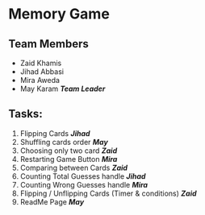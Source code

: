 # Memory Game

## Team Members
- Zaid Khamis
- Jihad Abbasi
- Mira Aweda
- May Karam **_Team Leader_**

## Tasks:
1. Flipping Cards **_Jihad_**
2. Shuffling cards order **_May_**
3. Choosing only two card **_Zaid_**
4. Restarting Game Button **_Mira_**
5. Comparing between Cards **_Zaid_**
6. Counting Total Guesses handle **_Jihad_**
7. Counting Wrong Guesses handle **_Mira_**
8. Flipping / Unflipping Cards (Timer & conditions) **_Zaid_**
9. ReadMe Page **_May_**
